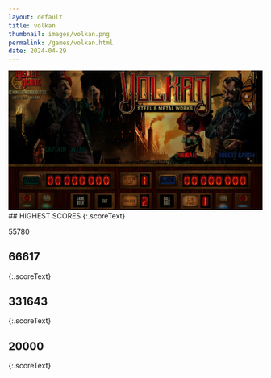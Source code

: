 ```yaml
---
layout: default
title: volkan
thumbnail: images/volkan.png
permalink: /games/volkan.html
date: 2024-04-29
---
```


<img src="../images/volkan.png" class="gameThumbnail img-fluid mx-auto align-middle">
## HIGHEST SCORES
{:.scoreText}

55780

## 66617
{:.scoreText}


## 331643
{:.scoreText}


## 20000
{:.scoreText}


